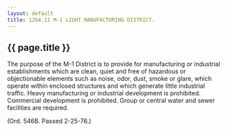 ```yaml
---
layout: default 
title: 1264.11 M-1 LIGHT MANUFACTURING DISTRICT.
---
```


{{ page.title }}
----------------

The purpose of the M-1 District is to provide for manufacturing or
industrial establishments which are clean, quiet and free of hazardous
or objectionable elements such as noise, odor, dust, smoke or glare,
which operate within enclosed structures and which generate little
industrial traffic. Heavy manufacturing or industrial development is
prohibited. Commercial development is prohibited. Group or central water
and sewer facilities are required.

(Ord. 546B. Passed 2-25-76.)
